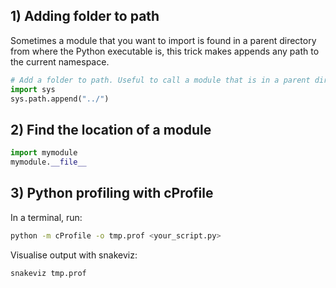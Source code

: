 
## 1) Adding folder to path

Sometimes a module that you want to import is found in a parent directory from where the Python executable is, this trick makes appends any path to the current namespace.

```python
# Add a folder to path. Useful to call a module that is in a parent directory:
import sys
sys.path.append("../")
```

## 2) Find the location of a module

```python
import mymodule
mymodule.__file__
```

## 3) Python profiling with cProfile

In a terminal, run:

```bash
python -m cProfile -o tmp.prof <your_script.py>
```
Visualise output with snakeviz:

```bash
snakeviz tmp.prof
```

